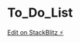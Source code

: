# To_Do_List
[Edit on StackBlitz ⚡️]([https://top-20-ideas.vercel.app/](https://stackblitz.com/edit/react-yb33qr?file=App.tsx))
